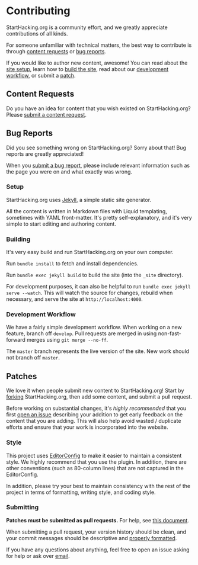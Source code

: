 # Contributing

StartHacking.org is a community effort, and we greatly appreciate contributions
of all kinds.

For someone unfamiliar with technical matters, the best way to contribute is
through [content requests](#content-requests) or [bug reports](#bug-reports).

If you would like to author new content, awesome! You can read about the [site
setup](#setup), learn how to [build the site](#building), read about our
[development workflow](#development-workflow), or submit a [patch](#patches).

## Content Requests

Do you have an idea for content that you wish existed on StartHacking.org?
Please [submit a content request][issue].

## Bug Reports

Did you see something wrong on StartHacking.org? Sorry about that! Bug reports
are greatly appreciated!

When you [submit a bug report][issue], please include relevant information such
as the page you were on and what exactly was wrong.

### Setup

StartHacking.org uses [Jekyll][jekyll], a simple static site generator.

All the content is written in Markdown files with Liquid templating, sometimes
with YAML front-matter. It's pretty self-explanatory, and it's very simple to
start editing and authoring content.

### Building

It's very easy build and run StartHacking.org on your own computer.

Run `bundle install` to fetch and install dependencies.

Run `bundle exec jekyll build` to build the site (into the `_site` directory).

For development purposes, it can also be helpful to run `bundle exec jekyll
serve --watch`. This will watch the source for changes, rebuild when necessary,
and serve the site at `http://localhost:4000`.

### Development Workflow

We have a fairly simple development workflow. When working on a new feature,
branch off `develop`. Pull requests are merged in using non-fast-forward merges
using `git merge --no-ff`.

The `master` branch represents the live version of the site. New work should
not branch off `master`.

## Patches

We love it when people submit new content to StartHacking.org! Start by
[forking][fork] StartHacking.org, then add some content, and submit a pull
request.

Before working on substantial changes, it's *highly recommended* that you first
[open an issue][issue] describing your addition to get early feedback on the
content that you are adding. This will also help avoid wasted / duplicate
efforts and ensure that your work is incorporated into the website.

### Style

This project uses [EditorConfig][editorconfig] to make it easier to maintain a
consistent style. We highly recommend that you use the plugin. In addition,
there are other conventions (such as 80-column lines) that are not captured in
the EditorConfig.

In addition, please try your best to maintain consistency with the rest of the
project in terms of formatting, writing style, and coding style.

### Submitting

**Patches must be submitted as pull requests.** For help, see [this
document][help-pr].

When submitting a pull request, your version history should be clean, and your
commit messages should be descriptive and [properly
formatted][commit-message-formatting].

If you have any questions about anything, feel free to open an issue asking for
help or ask over [email][email].

[issue]: https://github.com/starthacking/starthacking.github.io/issues
[fork]: https://github.com/starthacking/starthacking.github.io/fork
[editorconfig]: http://editorconfig.org/
[help-pr]: https://help.github.com/articles/creating-a-pull-request/
[commit-message-formatting]: http://tbaggery.com/2008/04/19/a-note-about-git-commit-messages.html
[email]: mailto:team@hackmit.org
[jekyll]: http://jekyllrb.com/

<!--
A good chunk of this guide came from Dotbot's contributing guide:
https://github.com/anishathalye/dotbot/blob/master/CONTRIBUTING.md
-->

